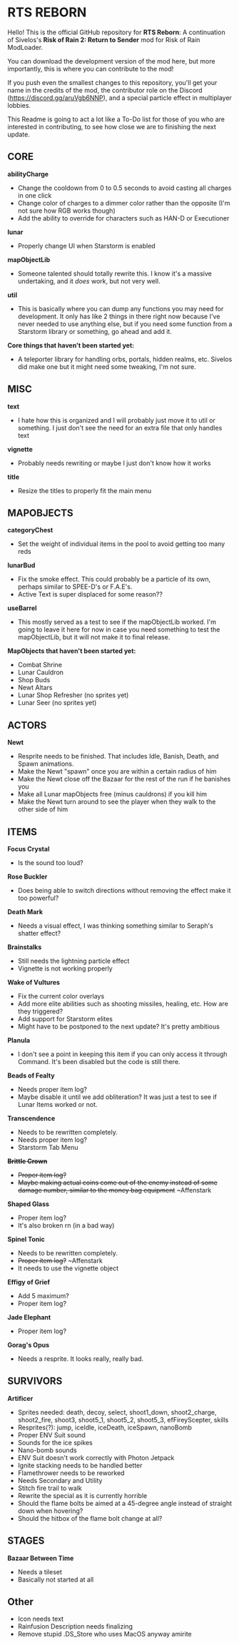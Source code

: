 ﻿# RTS REBORN

Hello! This is the official GitHub repository for **RTS Reborn**: A continuation of Sivelos's **Risk of Rain 2: Return to Sender** mod for Risk of Rain ModLoader.

You can download the development version of the mod here, but more importantly, this is where you can contribute to the mod!

If you push even the smallest changes to this repository, you'll get your name in the credits of the mod, the contributor role on the Discord (https://discord.gg/aruVgb6NNP), and a special particle effect in multiplayer lobbies.

This Readme is going to act a lot like a To-Do list for those of you who are interested in contributing, to see how close we are to finishing the next update.

## CORE

**abilityCharge**
* Change the cooldown from 0 to 0.5 seconds to avoid casting all charges in one click
* Change color of charges to a dimmer color rather than the opposite (I'm not sure how RGB works though)
* Add the ability to override for characters such as HAN-D or Executioner

**lunar**
* Properly change UI when Starstorm is enabled

**mapObjectLib**
* Someone talented should totally rewrite this. I know it's a massive undertaking, and it *does* work, but not very well.

**util**
* This is basically where you can dump any functions you may need for development. It only has like 2 things in there right now because I've never needed to use anything else, but if you need some function from a Starstorm library or something, go ahead and add it.

**Core things that haven't been started yet:**
* A teleporter library for handling orbs, portals, hidden realms, etc. Sivelos did make one but it might need some tweaking, I'm not sure.

## MISC

**text**
* I hate how this is organized and I will  probably just move it to util or something. I just don't see the need for an extra file that only handles text

**vignette**
* Probably needs rewriting or maybe I just don't know how it works

**title**
* Resize the titles to properly fit the main menu

## MAPOBJECTS

**categoryChest**
* Set the weight of individual items in the pool to avoid getting too many reds

**lunarBud**
* Fix the smoke effect. This could probably be a particle of its own, perhaps similar to SPEE-D's or F.A.E's.
* Active Text is super displaced for some reason??

**useBarrel**
* This mostly served as a test to see if the mapObjectLib worked. I'm going to leave it here for now in case you need something to test the mapObjectLib, but it will not make it to final release.

**MapObjects that haven't been started yet:**
* Combat Shrine
* Lunar Cauldron
* Shop Buds
* Newt Altars
* Lunar Shop Refresher (no sprites yet)
* Lunar Seer (no sprites yet)

## ACTORS

**Newt**
* Resprite needs to be finished. That includes Idle, Banish, Death, and Spawn animations.
* Make the Newt "spawn" once you are within a certain radius of him
* Make the Newt close off the Bazaar for the rest of the run if he banishes you
* Make all Lunar mapObjects free (minus cauldrons) if you kill him
* Make the Newt turn around to see the player when they walk to the other side of him

## ITEMS

**Focus Crystal**
* Is the sound too loud?

**Rose Buckler**
* Does being able to switch directions without removing the effect make it too powerful?

**Death Mark**
* Needs a visual effect, I was thinking something similar to Seraph's shatter effect?

**Brainstalks**
* Still needs the lightning particle effect
* Vignette is not working properly

**Wake of Vultures**
* Fix the current color overlays
* Add more elite abilities such as shooting missiles, healing, etc. How are they triggered?
* Add support for Starstorm elites
* Might have to be postponed to the next update? It's pretty ambitious

**Planula**
* I don't see a point in keeping this item if you can only access it through Command. It's been disabled but the code is still there.

**Beads of Fealty**
* Needs proper item log?
* Maybe disable it until we add obliteration? It was just a test to see if Lunar Items worked or not.

**Transcendence**
* Needs to be rewritten completely.
* Needs proper item log?
* Starstorm Tab Menu

~~**Brittle Crown**~~
* ~~Proper item log?~~
* ~~Maybe making actual coins come out of the enemy instead of some damage number, similar to the money bag equipment~~ \~Affenstark

**Shaped Glass**
* Proper item log?
* It's also broken rn (in a bad way)

**Spinel Tonic**
* Needs to be rewritten completely.
* ~~Proper item log?~~ \~Affenstark
* It needs to use the vignette object

**Effigy of Grief**
* Add 5 maximum?
* Proper item log?

**Jade Elephant**
* Proper item log?

**Gorag's Opus**
* Needs a resprite. It looks really, really bad.

## SURVIVORS

**Artificer**
* Sprites needed: death, decoy, select, shoot1_down, shoot2_charge, shoot2_fire, shoot3, shoot5_1, shoot5_2, shoot5_3, efFireyScepter, skills
* Resprites(?): jump, iceIdle, iceDeath, iceSpawn, nanoBomb
* Proper ENV Suit sound
* Sounds for the ice spikes
* Nano-bomb sounds
* ENV Suit doesn't work correctly with Photon Jetpack
* Ignite stacking needs to be handled better
* Flamethrower needs to be reworked
* Needs Secondary and Utility
* Stitch fire trail to walk
* Rewrite the special as it is currently horrible
* Should the flame bolts be aimed at a 45-degree angle instead of straight down when hovering?
* Should the hitbox of the flame bolt change at all?

## STAGES

**Bazaar Between Time**
* Needs a tileset
* Basically not started at all

## Other

* Icon needs text
* Rainfusion Description needs finalizing
* Remove stupid .DS_Store who uses MacOS anyway amirite
